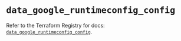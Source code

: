# `data_google_runtimeconfig_config`

Refer to the Terraform Registry for docs: [`data_google_runtimeconfig_config`](https://registry.terraform.io/providers/hashicorp/google-beta/6.50.0/docs/data-sources/google_runtimeconfig_config).
